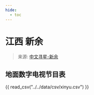 ```yaml
---
hide:
  - toc
---
```


# 江西 新余

> 来源: [中文寻星-新余](http://dtmb.saoing.com/xinyu.htm)

## 地面数字电视节目表

{{ read_csv("../../data/csv/xinyu.csv") }}
